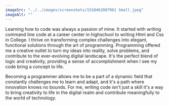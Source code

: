 ```yaml
---
imageSrc: "../../images/screenshots/1518462807961 Small.jpeg"
imageAlt: ""
---
```

Learning how to code was always a passion of mine. It started with writing command line code at a career center in highschool to writing Html and Css in College. I thrive on transforming complex challenges into elegant, functional solutions through the art of programming. Programming offered me a creative outlet to turn my ideas into reality, solve problems, and contribute to the ever-evolving digital landscape. It's the perfect blend of logic and creativity, providing a sense of accomplishment when I see my code bring a concept to life. 

Becoming a programmer allows me to be a part of a dynamic field that constantly challenges me to learn and adapt, and it's a path where innovation knows no bounds. For me, writing code isn't just a skill it's a way to bring creativity to life in the digital realm and contribute meaningfully to the world of technology.



 <a href="" target="_blank" rel="" aria-label=""></a> 
